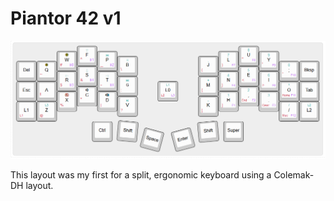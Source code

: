 # Piantor 42 v1

![Piantor 42 v1](layout.png)

This layout was my first for a split, ergonomic keyboard using a Colemak-DH layout.